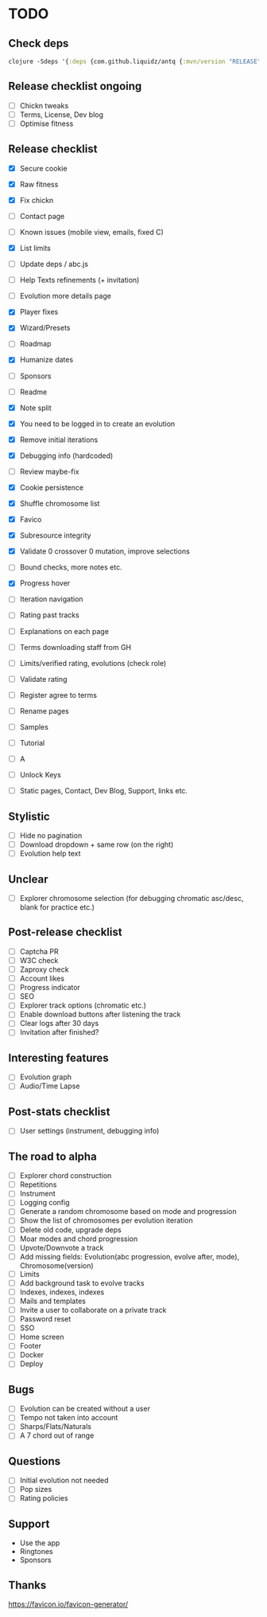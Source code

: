 # TODO

## Check deps

```clj
clojure -Sdeps '{:deps {com.github.liquidz/antq {:mvn/version "RELEASE"}}}' -M -m antq.core
```

## Release checklist ongoing

- [ ] Chickn tweaks
- [ ] Terms, License, Dev blog
- [ ] Optimise fitness

## Release checklist

- [X] Secure cookie
- [X] Raw fitness
- [X] Fix chickn
- [ ] Contact page
- [ ] Known issues (mobile view, emails, fixed C)
- [X] List limits
- [ ] Update deps / abc.js
- [ ] Help Texts refinements (+ invitation)
- [ ] Evolution more details page
- [X] Player fixes
- [X] Wizard/Presets
- [ ] Roadmap
- [X] Humanize dates
- [ ] Sponsors
- [ ] Readme
- [X] Note split
- [X] You need to be logged in to create an evolution
- [X] Remove initial iterations
- [X] Debugging info (hardcoded)
- [ ] Review maybe-fix
- [X] Cookie persistence
- [X] Shuffle chromosome list
- [X] Favico
- [X] Subresource integrity
- [X] Validate 0 crossover 0 mutation, improve selections
- [ ] Bound checks, more notes etc.
- [X] Progress hover
- [ ] Iteration navigation
- [ ] Rating past tracks
- [ ] Explanations on each page
- [ ] Terms downloading staff from GH
- [ ] Limits/verified rating, evolutions (check role)
- [ ] Validate rating
- [ ] Register agree to terms
- [ ] Rename pages
- [ ] Samples
- [ ] Tutorial
- [ ] A
- [ ] Unlock Keys
- [ ] Static pages, Contact, Dev Blog, Support, links etc.


## Stylistic

- [ ] Hide no pagination
- [ ] Download dropdown + same row (on the right)
- [ ] Evolution help text

## Unclear

- [ ] Explorer chromosome selection (for debugging chromatic asc/desc, blank for practice etc.)

## Post-release checklist

- [ ] Captcha PR
- [ ] W3C check
- [ ] Zaproxy check
- [ ] Account likes
- [ ] Progress indicator
- [ ] SEO
- [ ] Explorer track options (chromatic etc.)
- [ ] Enable download buttons after listening the track
- [ ] Clear logs after 30 days
- [ ] Invitation after finished?

## Interesting features

- [ ] Evolution graph
- [ ] Audio/Time Lapse
 
## Post-stats checklist

- [ ] User settings (instrument, debugging info)


## The road to alpha

- [ ] Explorer chord construction
- [ ] Repetitions
- [ ] Instrument 
- [ ] Logging config
- [ ] Generate a random chromosome based on mode and progression
- [ ] Show the list of chromosomes per evolution iteration
- [ ] Delete old code, upgrade deps
- [ ] Moar modes and chord progression
- [ ] Upvote/Downvote a track
- [ ] Add missing fields: Evolution(abc progression, evolve after, mode), Chromosome(version)
- [ ] Limits
- [ ] Add background task to evolve tracks
- [ ] Indexes, indexes, indexes
- [ ] Mails and templates
- [ ] Invite a user to collaborate on a private track
- [ ] Password reset
- [ ] SSO
- [ ] Home screen
- [ ] Footer
- [ ] Docker
- [ ] Deploy

## Bugs

- [ ] Evolution can be created without a user
- [ ] Tempo not taken into account
- [ ] Sharps/Flats/Naturals
- [ ] A 7 chord out of range

## Questions

- [ ] Initial evolution not needed
- [ ] Pop sizes
- [ ] Rating policies

## Support

- Use the app
- Ringtones
- Sponsors

## Thanks

https://favicon.io/favicon-generator/